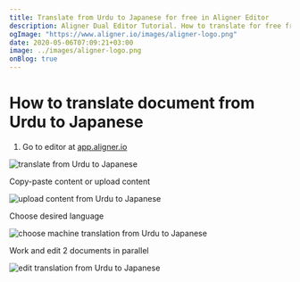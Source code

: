 ```yaml
---
title: Translate from Urdu to Japanese for free in Aligner Editor
description: Aligner Dual Editor Tutorial. How to translate for free from Urdu to Japanese. Aligner is multilingual document management platform. 
ogImage: "https://www.aligner.io/images/aligner-logo.png"
date: 2020-05-06T07:09:21+03:00
image: ../images/aligner-logo.png
onBlog: true
---
```


# How to translate document from Urdu to Japanese

1. Go to editor at [app.aligner.io](https://app.aligner.io "Aligner App web page")

![translate from Urdu to Japanese](../aligner-blank-editor.png "translate from Urdu to Japanese")

Copy-paste content or upload content

![upload content from Urdu to Japanese](../aligner-uploaded-document.png "upload content from Urdu to Japanese")

Choose desired language

![choose machine translation from Urdu to Japanese](../aligner-language-dropdown.png "choose machine translation from Urdu to Japanese")

Work and edit 2 documents in parallel

![edit translation from Urdu to Japanese](../aligner-double-sitded-editor.png "edit translation from Urdu to Japanese")

